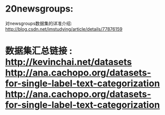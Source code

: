 # 20newsgroups:
  对newsgroups数据集的详准介绍: http://blog.csdn.net/imstudying/article/details/77876159
  
# 数据集汇总链接 : http://kevinchai.net/datasets  http://ana.cachopo.org/datasets-for-single-label-text-categorization  http://ana.cachopo.org/datasets-for-single-label-text-categorization
